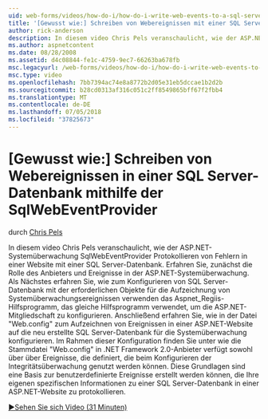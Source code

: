 ```yaml
---
uid: web-forms/videos/how-do-i/how-do-i-write-web-events-to-a-sql-server-database-using-the-sqlwebeventprovider
title: '[Gewusst wie:] Schreiben von Webereignissen mit einer SQL Server-Datenbank mithilfe der SqlWebEventProvider | Microsoft-Dokumentation'
author: rick-anderson
description: In diesem video Chris Pels veranschaulicht, wie der ASP.NET-Systemüberwachung SqlWebEventProvider Protokollieren von Fehlern in einer Website mit einer SQL Server-Datenbank. Zuerst löschen...
ms.author: aspnetcontent
ms.date: 08/28/2008
ms.assetid: d4c08844-fe1c-4759-9ec7-66263ba678fb
msc.legacyurl: /web-forms/videos/how-do-i/how-do-i-write-web-events-to-a-sql-server-database-using-the-sqlwebeventprovider
msc.type: video
ms.openlocfilehash: 7bb7394ac74e8a8772b2d05e31eb5dccae1b2d2b
ms.sourcegitcommit: b28cd0313af316c051c2ff8549865bff67f2fbb4
ms.translationtype: MT
ms.contentlocale: de-DE
ms.lasthandoff: 07/05/2018
ms.locfileid: "37825673"
---
```

<a name="how-do-i-write-web-events-to-a-sql-server-database-using-the-sqlwebeventprovider"></a>[Gewusst wie:] Schreiben von Webereignissen in einer SQL Server-Datenbank mithilfe der SqlWebEventProvider
====================
durch [Chris Pels](https://twitter.com/chrispels)

In diesem video Chris Pels veranschaulicht, wie der ASP.NET-Systemüberwachung SqlWebEventProvider Protokollieren von Fehlern in einer Website mit einer SQL Server-Datenbank. Erfahren Sie, zunächst die Rolle des Anbieters und Ereignisse in der ASP.NET-Systemüberwachung. Als Nächstes erfahren Sie, wie zum Konfigurieren von SQL Server-Datenbank mit der erforderlichen Objekte für die Aufzeichnung von Systemüberwachungsereignissen verwenden das Aspnet\_Regiis-Hilfsprogramm, das gleiche Hilfsprogramm verwendet, um die ASP.NET-Mitgliedschaft zu konfigurieren. Anschließend erfahren Sie, wie in der Datei "Web.config" zum Aufzeichnen von Ereignissen in einer ASP.NET-Website auf die neu erstellte SQL Server-Datenbank für die Systemüberwachung konfigurieren. Im Rahmen dieser Konfiguration finden Sie unter wie die Stammdatei "Web.config" in .NET Framework 2.0-Anbieter verfügt sowohl über über Ereignisse, die definiert, die beim Konfigurieren der Integritätsüberwachung genutzt werden können. Diese Grundlagen sind eine Basis zur benutzerdefinierte Ereignisse erstellt werden können, die Ihre eigenen spezifischen Informationen zu einer SQL Server-Datenbank in einer ASP.NET-Website zu protokollieren.

[&#9654;Sehen Sie sich Video (31 Minuten)](https://channel9.msdn.com/Blogs/ASP-NET-Site-Videos/how-do-i-write-web-events-to-a-sql-server-database-using-the-sqlwebeventprovider)
